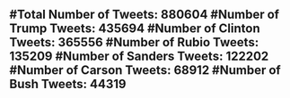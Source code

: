 #Total Number of Tweets: 880604 
#Number of Trump Tweets: 435694
#Number of Clinton Tweets: 365556
#Number of Rubio Tweets: 135209
#Number of Sanders Tweets: 122202
#Number of Carson Tweets: 68912
#Number of Bush Tweets: 44319
---
